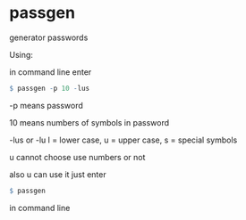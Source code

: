 # passgen
generator passwords

Using:

  in command line enter
  ```r
  $ passgen -p 10 -lus
  ```
  -p means password
  
  10 means numbers of symbols in password
  
  -lus or -lu 
  l = lower case, u = upper case, s = special symbols
  
  u cannot choose use numbers or not
  
  also u can use it just enter 
  ```r
  $ passgen
  ``` 
  in command line
